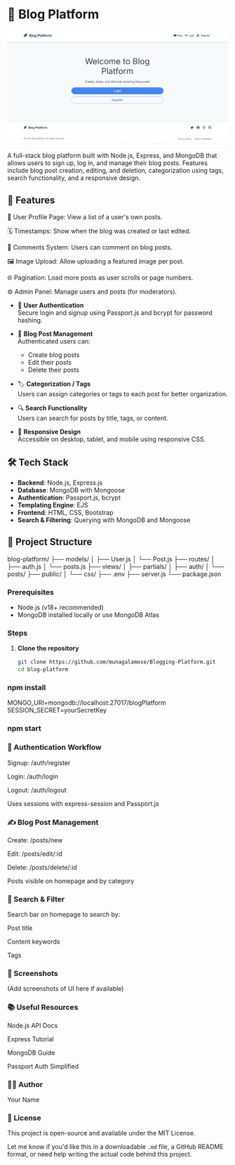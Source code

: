 # 📝 Blog Platform

![image alt](https://github.com/munagalamose/Blogging-Platform/blob/d05d40721a9fee7af725224d56d3f0c93f1cb3ae/Screenshot%202025-07-02%20211346.png)


A full-stack blog platform built with Node.js, Express, and MongoDB that allows users to sign up, log in, and manage their blog posts. Features include blog post creation, editing, and deletion, categorization using tags, search functionality, and a responsive design.

## 🚀 Features

🧑 User Profile Page: View a list of a user's own posts.

🗓️ Timestamps: Show when the blog was created or last edited.

💬 Comments System: Users can comment on blog posts.

🖼️ Image Upload: Allow uploading a featured image per post.

🌐 Pagination: Load more posts as user scrolls or page numbers.

⚙️ Admin Panel: Manage users and posts (for moderators).

- 🔐 **User Authentication**  
  Secure login and signup using Passport.js and bcrypt for password hashing.

- 📝 **Blog Post Management**  
  Authenticated users can:
  - Create blog posts
  - Edit their posts
  - Delete their posts

- 🏷️ **Categorization / Tags**  
  Users can assign categories or tags to each post for better organization.

- 🔍 **Search Functionality**  
  Users can search for posts by title, tags, or content.

- 📱 **Responsive Design**  
  Accessible on desktop, tablet, and mobile using responsive CSS.

## 🛠️ Tech Stack

- **Backend**: Node.js, Express.js
- **Database**: MongoDB with Mongoose
- **Authentication**: Passport.js, bcrypt
- **Templating Engine**: EJS
- **Frontend**: HTML, CSS, Bootstrap
- **Search & Filtering**: Querying with MongoDB and Mongoose

## 📁 Project Structure

blog-platform/
├── models/
│ ├── User.js
│ └── Post.js
├── routes/
│ ├── auth.js
│ └── posts.js
├── views/
│ ├── partials/
│ ├── auth/
│ └── posts/
├── public/
│ └── css/
├── .env
├── server.js
└── package.json

### Prerequisites

- Node.js (v18+ recommended)
- MongoDB installed locally or use MongoDB Atlas

### Steps

1. **Clone the repository**
   ```bash
   git clone https://github.com/munagalamose/Blogging-Platform.git
   cd blog-platform

### npm install

MONGO_URI=mongodb://localhost:27017/blogPlatform
SESSION_SECRET=yourSecretKey

### npm start


### 🔐 Authentication Workflow
Signup: /auth/register

Login: /auth/login

Logout: /auth/logout

Uses sessions with express-session and Passport.js

### ✍️ Blog Post Management
Create: /posts/new

Edit: /posts/edit/:id

Delete: /posts/delete/:id

Posts visible on homepage and by category

### 🔎 Search & Filter
Search bar on homepage to search by:

Post title

Content keywords

Tags

### 📸 Screenshots
(Add screenshots of UI here if available)

### 📚 Useful Resources
Node.js API Docs

Express Tutorial

MongoDB Guide

Passport Auth Simplified

### 🧑‍💻 Author
Your Name

### 📝 License
This project is open-source and available under the MIT License.


Let me know if you'd like this in a downloadable `.md` file, a GitHub README format, or need help writing the actual code behind this project.

